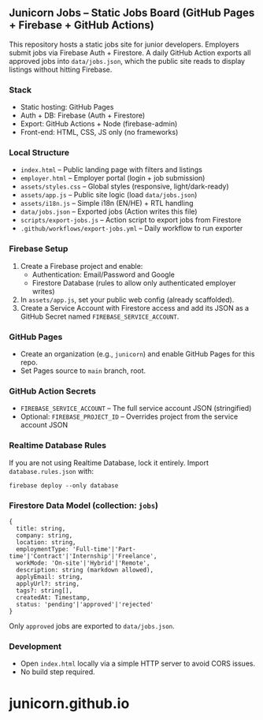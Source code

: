 ## Junicorn Jobs – Static Jobs Board (GitHub Pages + Firebase + GitHub Actions)

This repository hosts a static jobs site for junior developers. Employers submit jobs via Firebase Auth + Firestore. A daily GitHub Action exports all approved jobs into `data/jobs.json`, which the public site reads to display listings without hitting Firebase.

### Stack
- Static hosting: GitHub Pages
- Auth + DB: Firebase (Auth + Firestore)
- Export: GitHub Actions + Node (firebase-admin)
- Front-end: HTML, CSS, JS only (no frameworks)

### Local Structure
- `index.html` – Public landing page with filters and listings
- `employer.html` – Employer portal (login + job submission)
- `assets/styles.css` – Global styles (responsive, light/dark-ready)
- `assets/app.js` – Public site logic (load `data/jobs.json`)
- `assets/i18n.js` – Simple i18n (EN/HE) + RTL handling
- `data/jobs.json` – Exported jobs (Action writes this file)
- `scripts/export-jobs.js` – Action script to export jobs from Firestore
- `.github/workflows/export-jobs.yml` – Daily workflow to run exporter

### Firebase Setup
1. Create a Firebase project and enable:
   - Authentication: Email/Password and Google
   - Firestore Database (rules to allow only authenticated employer writes)
2. In `assets/app.js`, set your public web config (already scaffolded).
3. Create a Service Account with Firestore access and add its JSON as a GitHub Secret named `FIREBASE_SERVICE_ACCOUNT`.

### GitHub Pages
- Create an organization (e.g., `junicorn`) and enable GitHub Pages for this repo.
- Set Pages source to `main` branch, root.

### GitHub Action Secrets
- `FIREBASE_SERVICE_ACCOUNT` – The full service account JSON (stringified)
- Optional: `FIREBASE_PROJECT_ID` – Overrides project from the service account JSON
 
### Realtime Database Rules
If you are not using Realtime Database, lock it entirely. Import `database.rules.json` with:

```
firebase deploy --only database
```

### Firestore Data Model (collection: `jobs`)
```
{
  title: string,
  company: string,
  location: string,
  employmentType: 'Full-time'|'Part-time'|'Contract'|'Internship'|'Freelance',
  workMode: 'On-site'|'Hybrid'|'Remote',
  description: string (markdown allowed),
  applyEmail: string,
  applyUrl?: string,
  tags?: string[],
  createdAt: Timestamp,
  status: 'pending'|'approved'|'rejected'
}
```

Only `approved` jobs are exported to `data/jobs.json`.

### Development
- Open `index.html` locally via a simple HTTP server to avoid CORS issues.
- No build step required.

# junicorn.github.io
